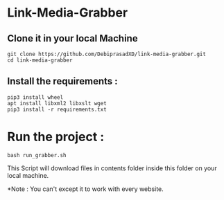 # Link-Media-Grabber

## Clone it in your local Machine
```
git clone https://github.com/DebiprasadXD/link-media-grabber.git
cd link-media-grabber
```
## Install the requirements :

```
pip3 install wheel
apt install libxml2 libxslt wget
pip3 install -r requirements.txt
```
# Run the project :
``` 
bash run_grabber.sh
```

This Script will download files in contents folder inside this folder on your local machine.

*Note : You can't except it to work with every website.
